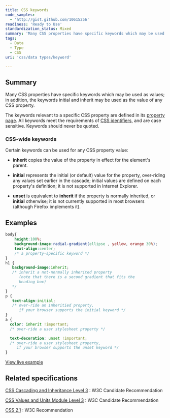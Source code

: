 ```yaml
---
title: CSS keywords
code_samples:
  - 'http://gist.github.com/10615256'
readiness: 'Ready to Use'
standardization_status: Mixed
summary: 'Many CSS properties have specific keywords which may be used as values; in addition, the keywords initial and inherit may be used as the value of any CSS property.'
tags:
  - Data
  - Type
  - CSS
uri: 'css/data types/keyword'

---
```

## Summary

Many CSS properties have specific keywords which may be used as values; in addition, the keywords initial and inherit may be used as the value of any CSS property.

 The keywords relevant to a specific CSS property are defined in its [property page](/css/properties). All keywords meet the requirements of [CSS identifiers](/css/data_types/custom_ident), and are case sensitive. Keywords should never be quoted.

### CSS-wide keywords

Certain keywords can be used for any CSS property value:

-   **inherit** copies the value of the property in effect for the element's parent.

-   **initial** represents the initial (or default) value for the property, over-riding any values set earlier in the cascade; initial values are defined on each property's definition; it is not supported in Internet Explorer.

-   **unset** is equivalent to **inherit** if the property is normally inherited, or **initial** otherwise; it is not currently supported in most browsers (although Firefox implements it).

## Examples

``` css
body{
    height:100%;
    background-image:radial-gradient(ellipse , yellow, orange 30%);
    text-align:center;
    /* a property-specific keyword */
}
h1 {
   background-image:inherit;
   /* inherit a not-normally inherited property
      (note that there is a second gradient that fits the
      heading box)
   */
}
p {
   text-align:initial;
   /* over-ride an inheritied property,
      if your browser supports the initial keyword */
}
a {
  color: inherit !important;
  /* over-ride a user stylesheet property */

  text-decoration: unset !important;
  /* over-ride a user stylesheet property,
     if your browser supports the unset keyword */
}
```

[View live example](http://code.webplatform.org/gist/10615256)

## Related specifications

[CSS Cascading and Inheritance Level 3](http://www.w3.org/TR/css3-cascade/#inherit-initial)
:   W3C Candidate Recommendation

[CSS Values and Units Module Level 3](http://www.w3.org/TR/css3-values/#keywords)
:   W3C Candidate Recommendation

[CSS 2.1](http://www.w3.org/TR/CSS21/cascade.html#value-def-inherit)
:   W3C Recommendation
